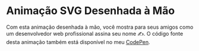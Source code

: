 # Animação SVG Desenhada à Mão

Com esta animação desenhada à mão, você mostra para seus amigos como um desenvolvedor web profissional assina seu nome ✍️. O código fonte desta animação também está disponível no meu [CodePen](https://codepen.io/tigercodes/pen/bGWmQRV).
